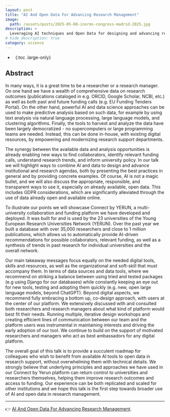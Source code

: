 ```yaml
---
layout: post
title: "AI And Open Data For Advancing Research Management"
image:
  path: /assets/posts/2025-05-08-inorms-congress-madrid-2025.jpg
description: >
  Leveraging AI techniques and Open Data for designing and advancing research agendas
# hide_description: true
category: science
---
```


- &nbsp;
{:toc .large-only}

<!-- markdownlint-disable MD026 MD033 MD041 -->

## Abstract

In many ways, it is a great time to be a researcher or a research manager. On one hand we have a wealth of comprehensive data on research outcomes (publications cataloged in e.g. ORCID, Google Scholar, NCBI, etc.) as well as both past and future funding calls (e.g. EU Funding Tenders Portal). On the other hand, powerful AI and data science approaches can be used to make predictive analysis based on such data, for example by using text analysis via natural language processing, large language models, and clustering algorithms. Finally, the tools to harvest and analyze the data have been largely democratized - no supercomputers or large programming teams are needed. Instead, this can be done in-house, with existing digital resources, by empowering and modernizing research support departments.

The synergy between the available data and analysis opportunities is already enabling new ways to find collaborators, identify relevant funding calls, understand research trends, and inform university policy. In our talk we will highlight ways to combine AI and data to design and advance institutional and research agendas, both by presenting the best practices in general and by providing concrete examples. Of course, AI is not a magic bullet, and we will also discuss the appropriate, responsible, and transparent ways to use it, especially on already available, open data. This includes GDPR considerations, which are significantly alleviated through the use of data already open and available online.

To illustrate our points we will showcase Connect by YERUN, a multi-university collaboration and funding platform we have developed and deployed. It was built for and is used by the 23 universities of the Young European Research Universities Network (YERUN). Over the past year we built a database with over 35,000 researchers and close to 1 million publications, which allows us to automatically provide AI-driven recommendations for possible collaborators, relevant funding, as well as a synthesis of trends in past research for individual universities and the overall network.

Our main takeaway messages focus equally on the needed digital tools, skills and resources, as well as the organizational and soft-skill that must accompany them. In terms of data sources and data tools, where we recommend on striking a balance between using tried and tested packages (e.g using Django for our databases) while constantly keeping an eye out for new tools, testing and adopting them quickly (e.g. new, open large language models, beyond ChatGPT). Beyond digital aspects, we recommend fully embracing a bottom up, co-design approach, with users at the center of our platform. We extensively discussed with and consulted both researchers and research managers about what kind of platform would best fit their needs. Running multiple, iterative design workshops and creating efficient lines of communication between our team and the platform users was instrumental in maintaining interests and driving the early adoption of our tool. We continue to build on the support of motivated researchers and managers who act as best ambassadors for any digital platform.

The overall goal of this talk is to provide a succulent roadmap for colleagues who wish to benefit from available AI tools to open data in research support, without overwhelming them with technical details. We strongly believe that underlying principles and approaches we have used in our Connect by Yerun platform can return control to universities and researchers themselves, helping them improve research outcomes and access to funding. Our experience can be both replicated and scaled for other institutions and we hope this talk is the first step towards broader use of AI and open data in research management.

---

:point_right: [AI And Open Data For Advancing Research Management](https://earma.org/abstracts/submission/1460/view/ "AI And Open Data For Advancing Research Management").
